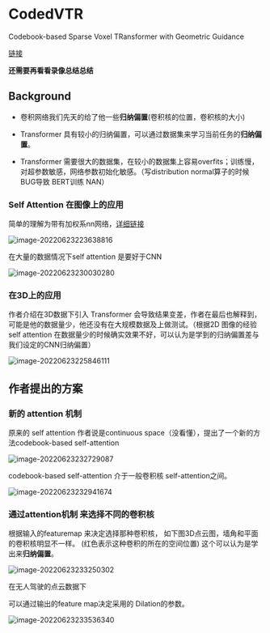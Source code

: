 # CodedVTR

Codebook-based Sparse Voxel TRansformer with Geometric Guidance

 [链接](https://a-suozhang.xyz/codedvtr.github.io/)



**还需要再看看录像总结总结**



## Background



- 卷积网络我们先天的给了他一些**归纳偏置**(卷积核的位置，卷积核的大小)

- Transformer 具有较小的归纳偏置，可以通过数据集来学习当前任务的**归纳偏置**。

- Transformer 需要很大的数据集，在较小的数据集上容易overfits；训练慢，对超参数敏感，网络参数初始化敏感。（写distribution normal算子的时候BUG导致 BERT训练  NAN）

  

### Self Attention 在图像上的应用

简单的理解为带有加权系nn网络，[详细链接](https://github.com/luqiang-guo/note/blob/master/deeplearning/self-attention.md)

![image-20220623223638816](C:\Users\mu\AppData\Roaming\Typora\typora-user-images\image-20220623223704944.png)

在大量的数据情况下self attention 是要好于CNN

![image-20220623230030280](C:\Users\mu\AppData\Roaming\Typora\typora-user-images\image-20220623230030280.png)

### 在3D上的应用

作者介绍在3D数据下引入 Transformer 会导致结果变差，作者在最后也解释到，可能是他的数据量少，他还没有在大规模数据及上做测试。（根据2D 图像的经验 self attention 在数据量少的时候确实效果不好，可以认为是学到的归纳偏置差与我们设定的CNN归纳偏置）

![image-20220623225846111](C:\Users\mu\AppData\Roaming\Typora\typora-user-images\image-20220623225846111.png)

## 作者提出的方案





###  新的 attention 机制

原来的 self attention 作者说是continuous space（没看懂），提出了一个新的方法codebook-based self-attention 

![image-20220623232729087](C:\Users\mu\AppData\Roaming\Typora\typora-user-images\image-20220623232729087.png)

codebook-based self-attention 介于一般卷积核 self-attention之间。

![image-20220623232941674](C:\Users\mu\AppData\Roaming\Typora\typora-user-images\image-20220623232941674.png)

### 通过attention机制 来选择不同的卷积核



根据输入的featuremap   来决定选择那种卷积核， 如下图3D点云图，墙角和平面的卷积核明显不一样。 (红色表示这种卷积的所在的空间位置) 这个可以认为是学出来**归纳偏置**。

![image-20220623233250302](C:\Users\mu\AppData\Roaming\Typora\typora-user-images\image-20220623233250302.png)

在无人驾驶的点云数据下

 可以通过输出的feature map决定采用的   Dilation的参数。



![image-20220623233536340](C:\Users\mu\AppData\Roaming\Typora\typora-user-images\image-20220623233536340.png)
